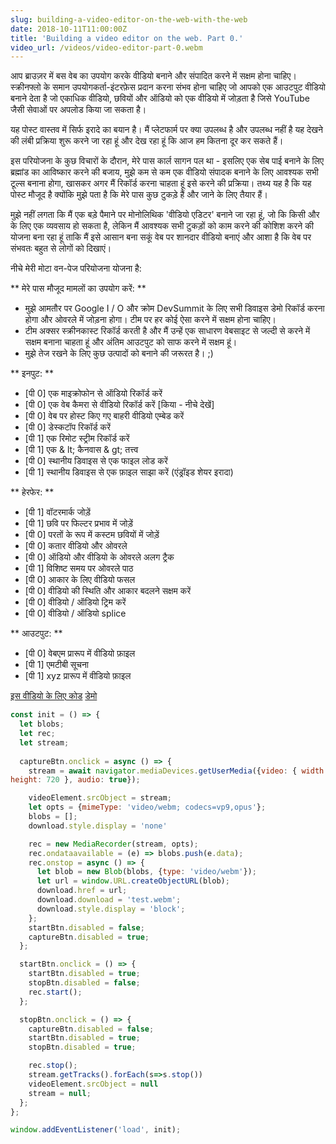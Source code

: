 ```yaml
---
slug: building-a-video-editor-on-the-web-with-the-web
date: 2018-10-11T11:00:00Z
title: 'Building a video editor on the web. Part 0.'
video_url: /videos/video-editor-part-0.webm
---
```



आप ब्राउज़र में बस वेब का उपयोग करके वीडियो बनाने और संपादित करने में सक्षम होना चाहिए। स्क्रीनफ्लो के समान उपयोगकर्ता-इंटरफ़ेस प्रदान करना संभव होना चाहिए जो आपको एक आउटपुट वीडियो बनाने देता है जो एकाधिक वीडियो, छवियों और ऑडियो को एक वीडियो में जोड़ता है जिसे YouTube जैसी सेवाओं पर अपलोड किया जा सकता है।

यह पोस्ट वास्तव में सिर्फ इरादे का बयान है। मैं प्लेटफार्म पर क्या उपलब्ध है और उपलब्ध नहीं है यह देखने की लंबी प्रक्रिया शुरू करने जा रहा हूं और देख रहा हूं कि आज हम कितना दूर कर सकते हैं।

इस परियोजना के कुछ विचारों के दौरान, मेरे पास कार्ल सागन पल था - इसलिए एक सेब पाई बनाने के लिए ब्रह्मांड का आविष्कार करने की बजाय, मुझे कम से कम एक वीडियो संपादक बनाने के लिए आवश्यक सभी टूल्स बनाना होगा, खासकर अगर मैं रिकॉर्ड करना चाहता हूं इसे करने की प्रक्रिया। तथ्य यह है कि यह पोस्ट मौजूद है क्योंकि मुझे पता है कि मेरे पास कुछ टुकड़े हैं और जाने के लिए तैयार हैं।

मुझे नहीं लगता कि मैं एक बड़े पैमाने पर मोनोलिथिक 'वीडियो एडिटर' बनाने जा रहा हूं, जो कि किसी और के लिए एक व्यवसाय हो सकता है, लेकिन मैं आवश्यक सभी टुकड़ों को काम करने की कोशिश करने की योजना बना रहा हूं ताकि मैं इसे आसान बना सकूं वेब पर शानदार वीडियो बनाएं और आशा है कि वेब पर संभवतः बहुत से लोगों को दिखाएं।

नीचे मेरी मोटा वन-पेज परियोजना योजना है:


** मेरे पास मौजूद मामलों का उपयोग करें: **


* मुझे आमतौर पर Google I / O और क्रोम DevSummit के लिए सभी डिवाइस डेमो रिकॉर्ड करना होगा और ओवरले में जोड़ना होगा। टीम पर हर कोई ऐसा करने में सक्षम होना चाहिए।
* टीम अक्सर स्क्रीनकास्ट रिकॉर्ड करती है और मैं उन्हें एक साधारण वेबसाइट से जल्दी से करने में सक्षम बनाना चाहता हूं और अंतिम आउटपुट को साफ करने में सक्षम हूं।
* मुझे तेज रखने के लिए कुछ उत्पादों को बनाने की जरूरत है। ;)


** इनपुट: **


* [पी 0] एक माइक्रोफोन से ऑडियो रिकॉर्ड करें
* [पी 0] एक वेब कैमरा से वीडियो रिकॉर्ड करें [किया - नीचे देखें]
* [पी 0] वेब पर होस्ट किए गए बाहरी वीडियो एम्बेड करें
* [पी 0] डेस्कटॉप रिकॉर्ड करें
* [पी 1] एक रिमोट स्ट्रीम रिकॉर्ड करें
* [पी 1] एक & lt; कैनवास & gt; तत्त्व
* [पी 0] स्थानीय डिवाइस से एक फाइल लोड करें
* [पी 1] स्थानीय डिवाइस से एक फ़ाइल साझा करें (एंड्रॉइड शेयर इरादा)


** हेरफेर: **


* [पी 1] वॉटरमार्क जोड़ें
* [पी 1] छवि पर फिल्टर प्रभाव में जोड़ें
* [पी 0] परतों के रूप में कस्टम छवियों में जोड़ें
* [पी 0] कतार वीडियो और ओवरले
* [पी 0] ऑडियो और वीडियो के ओवरले अलग ट्रैक
* [पी 1] विशिष्ट समय पर ओवरले पाठ
* [पी 0] आकार के लिए वीडियो फसल
* [पी 0] वीडियो की स्थिति और आकार बदलने सक्षम करें
* [पी 0] वीडियो / ऑडियो ट्रिम करें
* [पी 0] वीडियो / ऑडियो splice


** आउटपुट: **


* [पी 0] वेबएम प्रारूप में वीडियो फ़ाइल
* [पी 1] एमटीबी सूचना
* [पी 1] xyz प्रारूप में वीडियो फ़ाइल

[इस वीडियो के लिए कोड](https://glitch.com/edit/\#!/camera-recorder?path=script.js:1:0) [डेमो]([https://camera-recorder.glitch.me/](https://camera-recorder.glitch.me/))


```javascript  
const init = () => {  
  let blobs;  
  let rec;  
  let stream;  
    
  captureBtn.onclick = async () => {  
    stream = await navigator.mediaDevices.getUserMedia({video: { width: 1280, 
height: 720 }, audio: true});

    videoElement.srcObject = stream;  
    let opts = {mimeType: 'video/webm; codecs=vp9,opus'};  
    blobs = [];  
    download.style.display = 'none'

    rec = new MediaRecorder(stream, opts);  
    rec.ondataavailable = (e) => blobs.push(e.data);  
    rec.onstop = async () => {  
      let blob = new Blob(blobs, {type: 'video/webm'});  
      let url = window.URL.createObjectURL(blob);  
      download.href = url;  
      download.download = 'test.webm';  
      download.style.display = 'block';  
    };  
    startBtn.disabled = false;  
    captureBtn.disabled = true;  
  };

  startBtn.onclick = () => {  
    startBtn.disabled = true;  
    stopBtn.disabled = false;  
    rec.start();  
  };

  stopBtn.onclick = () => {  
    captureBtn.disabled = false;  
    startBtn.disabled = true;  
    stopBtn.disabled = true;

    rec.stop();  
    stream.getTracks().forEach(s=>s.stop())  
    videoElement.srcObject = null  
    stream = null;  
  };  
};

window.addEventListener('load', init);  
```

